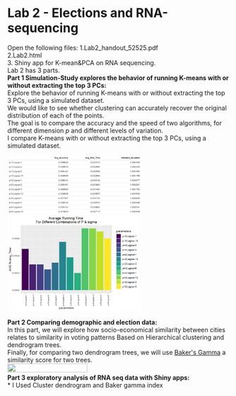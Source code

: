 # Lab 2 - Elections and RNA-sequencing
Open the following files:
1.Lab2_handout_52525.pdf<br />
2.Lab2.html <br />
3. Shiny app for K-mean&PCA on RNA sequencing.<br />
Lab 2 has 3 parts.<br /> 
**Part 1 Simulation-Study explores the behavior of running K-means with or without extracting the top 3 PCs:** <br />
Explore the behavior of running K-means with or without extracting the top 3 PCs, using a simulated dataset.<br /> 
We would like to see whether clustering can accurately recover the original<br />
distribution of each of the points.<br />
The goal is to compare the accuracy and the speed of two algorithms, for<br />
different dimension $p$ and different levels of variation.<br />
I compare K-means with or without extracting the top 3 PCs, using a simulated dataset.<br />

<img src="https://github.com/Amityaron/Lab-2-Elections-and-RNA-sequencing/blob/main/lab2%20image%202.png" width="60%" height="30%"> <br />
<img src="https://github.com/Amityaron/Lab-2-Elections-and-RNA-sequencing/blob/main/lab2%20image%201.png" width="60%" height="30%"> <br />

**Part 2 Comparing demographic and election data:** <br />
In this part, we will explore how socio-economical similarity between cities relates to similarity in voting
patterns Based on Hierarchical clustering and dendrogram trees.<br />
Finally, for comparing two dendrogram trees, we will use [Baker's Gamma](https://rdrr.io/cran/dendextend/man/cor_bakers_gamma.html) a similarity score for two trees.<br />
<img src="" width="60%" height="30%"> <br />
**Part 3 exploratory analysis of RNA seq data with Shiny apps:** <br />*
I Used Cluster dendrogram and Baker gamma index 
